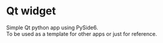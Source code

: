 # Qt widget
Simple Qt python app using PySide6.<br>
To be used as a template for other apps or just for reference.